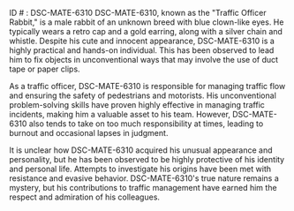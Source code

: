 ID # : DSC-MATE-6310
DSC-MATE-6310, known as the "Traffic Officer Rabbit," is a male rabbit of an unknown breed with blue clown-like eyes. He typically wears a retro cap and a gold earring, along with a silver chain and whistle. Despite his cute and innocent appearance, DSC-MATE-6310 is a highly practical and hands-on individual. This has been observed to lead him to fix objects in unconventional ways that may involve the use of duct tape or paper clips. 

As a traffic officer, DSC-MATE-6310 is responsible for managing traffic flow and ensuring the safety of pedestrians and motorists. His unconventional problem-solving skills have proven highly effective in managing traffic incidents, making him a valuable asset to his team. However, DSC-MATE-6310 also tends to take on too much responsibility at times, leading to burnout and occasional lapses in judgment. 

It is unclear how DSC-MATE-6310 acquired his unusual appearance and personality, but he has been observed to be highly protective of his identity and personal life. Attempts to investigate his origins have been met with resistance and evasive behavior. DSC-MATE-6310's true nature remains a mystery, but his contributions to traffic management have earned him the respect and admiration of his colleagues.